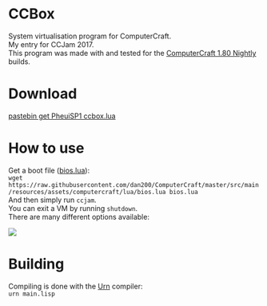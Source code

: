 # CCBox
System virtualisation program for ComputerCraft.  
My entry for CCJam 2017.  
This program was made with and tested for the [ComputerCraft 1.80 Nightly](https://cc.crzd.me/) builds.

# Download
[pastebin get PheuiSP1 ccbox.lua](https://pastebin.com/PheuiSP1)  

# How to use
Get a boot file ([bios.lua](https://github.com/dan200/ComputerCraft/blob/master/src/main/resources/assets/computercraft/lua/bios.lua)):  
`wget https://raw.githubusercontent.com/dan200/ComputerCraft/master/src/main/resources/assets/computercraft/lua/bios.lua bios.lua`  
And then simply run `ccjam`.  
You can exit a VM by running `shutdown`.  
There are many different options available:  
  
![](https://img.crzd.me/ccbox.png)

# Building
Compiling is done with the [Urn](https://gitlab.com/urn/urn) compiler:  
`urn main.lisp`
